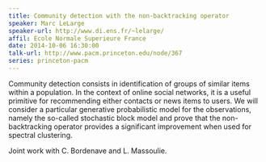 ```yaml
---
title: Community detection with the non-backtracking operator
speaker: Marc LeLarge 
speaker-url: http://www.di.ens.fr/~lelarge/
affil: Ecole Normale Superieure France
date: 2014-10-06 16:30:00
talk-url: http://www.pacm.princeton.edu/node/367
series: princeton-pacm
---
```


Community detection consists in identification of groups of similar items
within a population. In the context of online social networks, it is a useful
primitive for recommending either contacts or news items to users. We will
consider a particular generative probabilistic model for the observations,
namely the so-called stochastic block model and prove that the non-backtracking
operator provides a significant improvement when used for spectral clustering.

Joint work with C. Bordenave and L. Massoulie.
